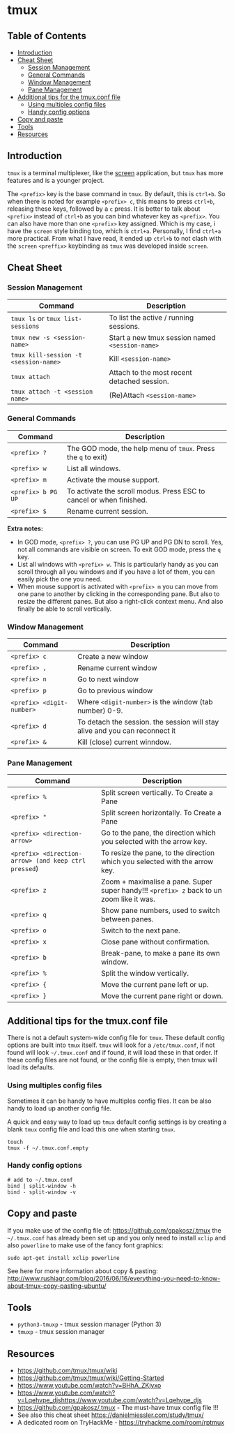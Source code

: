 # tmux

## Table of Contents

- [Introduction](#introduction)
- [Cheat Sheet](#cheat-sheet)
  - [Session Management](#session-management)
  - [General Commands](#general-commands)
  - [Window Management](#window-management)
  - [Pane Management](#pane-management)
- [Additional tips for the tmux.conf file](#additional-tips-for-the-tmuxconf-file)
  - [Using multiples config files](#using-multiples-config-files)
  - [Handy config options](#handy-config-options)
- [Copy and paste](#copy-and-paste)
- [Tools](#tools)
- [Resources](#resources)

## Introduction

`tmux` is a terminal multiplexer, like the [screen](screen.md) application, but `tmux` has more features and is a younger project.

The `<prefix>` key is the base command in `tmux`. By default, this is `ctrl+b`. So when there is noted for example `<prefix> c`, this means to press `ctrl+b`, releasing these keys, followed by a `c` press. It is better to talk about `<prefix>` instead of `ctrl+b` as you can bind whatever key as `<prefix>`. You can also have more than one `<prefix>` key assigned. Which is my case, i have the `screen` style binding too, which is `ctrl+a`. Personally, I find `ctrl+a` more practical. From what I have read, it ended up `ctrl+b` to not clash with the `screen` `<preffix>` keybinding as `tmux` was developed inside `screen`.

## Cheat Sheet

### Session Management

| Command | Description |
| --- | --- |
| `tmux ls` or `tmux list-sessions` | To list the active / running sessions. |
| `tmux new -s <session-name>` | Start a new tmux session named `<session-name>` |
| `tmux kill-session -t <session-name>` | Kill `<session-name>` |
| `tmux attach` | Attach to the most recent detached session. |
| `tmux attach -t <session name>` | (Re)Attach `<session-name>` |

### General Commands

| Command | Description |
| --- | --- |
| `<prefix> ?` | The GOD mode, the help menu of `tmux`.  Press the `q` to exit) |
| `<prefix> w` | List all windows.  |
| `<prefix> m` | Activate the mouse support.  |
| `<prefix> b PG UP` | To activate the scroll modus. Press ESC to cancel or when finished. |
| `<prefix> $` | Rename current session. |

**Extra notes:**

* In GOD mode, `<prefix> ?`, you can use PG UP and PG DN to scroll. Yes, not all commands are visible on screen. To exit GOD mode, press the `q` key.
* List all windows with `<prefix> w`. This is particularly handy as you can scroll through all you windows and if you have a lot of them, you can easily pick the one you need.
* When mouse support is activated with `<prefix> m` you can move from one pane to another by clicking in the corresponding pane. But also to resize the different panes. But also a right-click context menu. And also finally be able to scroll vertically.

### Window Management

| Command | Description |
| --- | --- |
| `<prefix> c` | Create a new window |
| `<prefix> ,` | Rename current window |
| `<prefix> n` | Go to next window |
| `<prefix> p` | Go to previous window |
| `<prefix> <digit-number>` | Where `<digit-number>` is the window (tab number) 0-9. |
| `<prefix> d` | To detach the session. the session will stay alive and you can reconnect it |
| `<prefix> &` | Kill (close) current winndow. |

### Pane Management

| Command | Description |
| --- | --- |
| `<prefix> %` | Split screen vertically. To Create a Pane |
| `<prefix> "` | Split screen horizontally. To Create a Pane |
| `<prefix> <direction-arrow>` | Go to the pane, the direction which you selected with the arrow key. |
| `<prefix> <direction-arrow> (and keep ctrl pressed`) | To resize the pane, to the direction which you selected with the arrow key. |
| `<prefix> z` | Zoom + maximalise a pane. Super super handy!!! `<prefix> z` back to un zoom like it was. |
| `<prefix> q` | Show pane numbers, used to switch between panes. |
| `<prefix> o` | Switch to the next pane. |
| `<prefix> x` | Close pane without confirmation. |
| `<prefix> b` | Break-pane, to make a pane its own window. |
| `<prefix> %` | Split the window vertically. |
| `<prefix> {` | Move the current pane left or up. |
| `<prefix> }` | Move the current pane right or down. |

## Additional tips for the tmux.conf file

There is not a default system-wide config file for `tmux`. These default config options are built into `tmux` itself. `tmux` will look for a `/etc/tmux.conf`, if not found will look `~/.tmux.conf` and if found, it will load these in that order. If these config files are not found, or the config file is empty, then tmux will load its defaults.

### Using multiples config files

Sometimes it can be handy to have multiples config files. It can be also handy to load up another config file.

A quick and easy way to load up `tmux` default config settings is by creating a blank `tmux` config file and load this one when starting `tmux`.

````commandline
touch 
tmux -f ~/.tmux.conf.empty
````

### Handy config options

```
# add to ~/.tmux.conf
bind | split-window -h
bind - split-window -v
```


## Copy and paste

If you make use of the config file of: https://github.com/gpakosz/.tmux the `~/.tmux.conf` has already been set up and you only need to install `xclip` and also `powerline` to make use of the fancy font graphics:

    sudo apt-get install xclip powerline

See here for more information about copy & pasting: http://www.rushiagr.com/blog/2016/06/16/everything-you-need-to-know-about-tmux-copy-pasting-ubuntu/

## Tools

- `python3-tmuxp` - tmux session manager (Python 3)
- `tmuxp` - tmux session manager

## Resources

- <https://github.com/tmux/tmux/wiki>
- <https://github.com/tmux/tmux/wiki/Getting-Started>
- <https://www.youtube.com/watch?v=BHhA_ZKjyxo>
- <https://www.youtube.com/watch?v=Lqehvpe_djshttps://www.youtube.com/watch?v=Lqehvpe_djs>
- <https://github.com/gpakosz/.tmux> - The must-have tmux config file !!!
- See also this cheat sheet <https://danielmiessler.com/study/tmux/>
- A dedicated room on TryHackMe - <https://tryhackme.com/room/rptmux>
